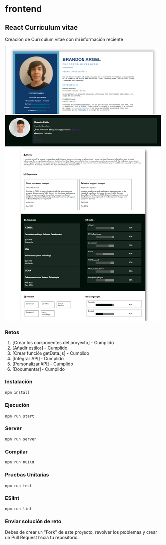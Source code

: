 # frontend

## React Curriculum vitae

Creacion de Curriculum vitae con mi información reciente

![react-cv](https://github.com/PlatziMaster/frontend/blob/main/screenshot.png?raw=true)
<img src="./public/images/page.png">

### Retos
1. [Crear los componentes del proyecto] - Cumplido
2. [Añadir estilos] - Cumplido
3. [Crear función getData.js] - Cumplido
4. [Integrar API] - Cumplido
5. [Personalizar API] - Cumplido
6. [Documentar] - Cumplido

### Instalación
```
npm install
```

### Ejecución
```
npm run start
```

### Server
```
npm run server
```

### Compilar
```
npm run build
```

### Pruebas Unitarias
```
npm run test
```

### ESlint
```
npm run lint
```

### Enviar solución de reto
Debes de crear un "Fork" de este proyecto, revolver los problemas y crear un Pull Request hacia tu repositorio.


